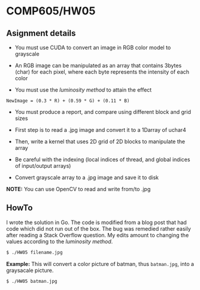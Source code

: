 # COMP605/HW05

## Asignment details

* You must use CUDA to convert an image in RGB color model to grayscale

* An RGB image can be manipulated as an array that contains 3bytes (char) for each pixel, where each byte represents the intensity of each color

* You must use the *luminosity method* to attain the effect 

$\texttt{NewImage = (0.3 * R) + (0.59 * G) + (0.11 * B)}$

* You must produce a report, and compare using different block and grid sizes

* First step is to read a .jpg image and convert it to a 1Darray of uchar4

* Then, write a kernel that uses 2D grid of 2D blocks to manipulate the array

* Be careful  with  the  indexing  (local indices  of  thread,  and  global  indices of  input/output arrays)

* Convert grayscale array to a .jpg image and save it to disk

**NOTE:** You can use OpenCV to read and write from/to .jpg

## HowTo

I wrote the solution in Go.
The code is modified from a blog post that had code which did not run out of the box.
The bug was remedied rather easily after reading a Stack Overflow question.
My edits amount to changing the values according to the *luminosity method*.

```bash
$ ./HW05 filename.jpg
```

**Example:** This will convert a color picture of batman, thus `batman.jpg`, into a graysacale picture.
```bash
$ ./HW05 batman.jpg
```


